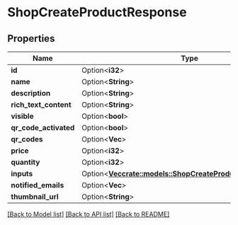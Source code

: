 # ShopCreateProductResponse

## Properties

Name | Type | Description | Notes
------------ | ------------- | ------------- | -------------
**id** | Option<**i32**> |  | [optional]
**name** | Option<**String**> |  | [optional]
**description** | Option<**String**> |  | [optional]
**rich_text_content** | Option<**String**> |  | [optional]
**visible** | Option<**bool**> |  | [optional]
**qr_code_activated** | Option<**bool**> |  | [optional]
**qr_codes** | Option<**Vec<i32>**> |  | [optional]
**price** | Option<**i32**> |  | [optional]
**quantity** | Option<**i32**> |  | [optional]
**inputs** | Option<[**Vec<crate::models::ShopCreateProductResponseInput>**](ShopCreateProductResponseInput.md)> |  | [optional]
**notified_emails** | Option<**Vec<String>**> |  | [optional]
**thumbnail_url** | Option<**String**> |  | [optional]

[[Back to Model list]](../README.md#documentation-for-models) [[Back to API list]](../README.md#documentation-for-api-endpoints) [[Back to README]](../README.md)


